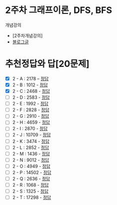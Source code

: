 2주차 그래프이론, DFS, BFS
===

개념강의
- [2주차개념강의]
- [블로그글](https://blog.naver.com/jhc9639/222289089015)

추천정답와 답[20문제]
===
- [X] 2 - A : 2178 – [정답](http://boj.kr/2f0e1a0d5eab489dac865b3ee7e0fa80)
- [X] 2 - B : 1012 - [정답](http://boj.kr/c2c09d04946f4cc6844f295e38553ca6)
- [X] 2 - C : 2468 - [정답](http://boj.kr/cf2c8a947f5041b69efd55961657526c)
- [ ] 2 - D : 2583 - [정답](http://boj.kr/e94fb8e43b714794a0950505c0091594)
- [ ] 2 - E : 1992 - [정답](http://boj.kr/f833f244536f48fa960ea96f9b5a35fb)
- [ ] 2 - F : 2828 - [정답](http://boj.kr/fdee73d789cf421db0e71ad9d332cb4a)
- [ ] 2 - G : 2910 - [정답](http://boj.kr/5abff43b14d0489aac5c48a0a717c1a8)
- [ ] 2 - H : 4659 - [정답](http://boj.kr/e531e15e4f3b4d828f8295934feafd07)
- [ ] 2 - I : 2870 - [정답](http://boj.kr/ae47352b83d04d0c9fa5f5e88d697682)
- [ ] 2 - J : 10709 - [정답](http://boj.kr/2e4e57d962ef41a9bb4bc8f670ac158c)
- [ ] 2 - K : 3474 - [정답](http://boj.kr/89fea6fe8f9241b1980f0fac22342679)
- [ ] 2 - L : 2852 - [정답](http://boj.kr/5d5e7e5459524080abec73ee77de2fbe)
- [ ] 2 - M : 1436 - [정답](http://boj.kr/20f8f3ad94314cc8ab21a004bf75dbf6)
- [ ] 2 - N : 9012 - [정답](http://boj.kr/fd0a8a36c94f49b59150c93831c29243)
- [ ] 2 - O : 4949 - [정답](http://boj.kr/5802422930814efeb41969fdf2b6d4d2)
- [ ] 2 - P : 14502 - [정답](http://boj.kr/2812582f10eb41dfa63761279266e42f)
- [ ] 2 - Q : 2636 - [정답](http://boj.kr/57cf7a485eb44c4fb1e37887e94c0ee4)
- [ ] 2 - R : 1068 - [정답](http://boj.kr/ce4d012c085a44918188cb28f01032b0)
- [ ] 2 - S : 1325 - [정답](http://boj.kr/fe8da028da1d44b59514bc4b8231fce8)
- [ ] 2 - T : 17298 - [정답](http://boj.kr/14db359b008e4b2a9c3658689579f13e)
